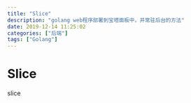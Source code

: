 ```yaml
---
title: "Slice"
description: "golang web程序部署到宝塔面板中，并常驻后台的方法"
date: 2019-12-14 11:25:02
categories: ["后端"]
tags: ["Golang"]
---
```


# Slice

slice